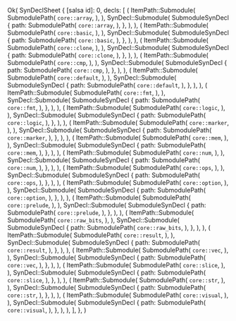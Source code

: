 Ok(
    SynDeclSheet {
        [salsa id]: 0,
        decls: [
            (
                ItemPath::Submodule(
                    SubmodulePath(
                        `core::array`,
                    ),
                ),
                SynDecl::Submodule(
                    SubmoduleSynDecl {
                        path: SubmodulePath(
                            `core::array`,
                        ),
                    },
                ),
            ),
            (
                ItemPath::Submodule(
                    SubmodulePath(
                        `core::basic`,
                    ),
                ),
                SynDecl::Submodule(
                    SubmoduleSynDecl {
                        path: SubmodulePath(
                            `core::basic`,
                        ),
                    },
                ),
            ),
            (
                ItemPath::Submodule(
                    SubmodulePath(
                        `core::clone`,
                    ),
                ),
                SynDecl::Submodule(
                    SubmoduleSynDecl {
                        path: SubmodulePath(
                            `core::clone`,
                        ),
                    },
                ),
            ),
            (
                ItemPath::Submodule(
                    SubmodulePath(
                        `core::cmp`,
                    ),
                ),
                SynDecl::Submodule(
                    SubmoduleSynDecl {
                        path: SubmodulePath(
                            `core::cmp`,
                        ),
                    },
                ),
            ),
            (
                ItemPath::Submodule(
                    SubmodulePath(
                        `core::default`,
                    ),
                ),
                SynDecl::Submodule(
                    SubmoduleSynDecl {
                        path: SubmodulePath(
                            `core::default`,
                        ),
                    },
                ),
            ),
            (
                ItemPath::Submodule(
                    SubmodulePath(
                        `core::fmt`,
                    ),
                ),
                SynDecl::Submodule(
                    SubmoduleSynDecl {
                        path: SubmodulePath(
                            `core::fmt`,
                        ),
                    },
                ),
            ),
            (
                ItemPath::Submodule(
                    SubmodulePath(
                        `core::logic`,
                    ),
                ),
                SynDecl::Submodule(
                    SubmoduleSynDecl {
                        path: SubmodulePath(
                            `core::logic`,
                        ),
                    },
                ),
            ),
            (
                ItemPath::Submodule(
                    SubmodulePath(
                        `core::marker`,
                    ),
                ),
                SynDecl::Submodule(
                    SubmoduleSynDecl {
                        path: SubmodulePath(
                            `core::marker`,
                        ),
                    },
                ),
            ),
            (
                ItemPath::Submodule(
                    SubmodulePath(
                        `core::mem`,
                    ),
                ),
                SynDecl::Submodule(
                    SubmoduleSynDecl {
                        path: SubmodulePath(
                            `core::mem`,
                        ),
                    },
                ),
            ),
            (
                ItemPath::Submodule(
                    SubmodulePath(
                        `core::num`,
                    ),
                ),
                SynDecl::Submodule(
                    SubmoduleSynDecl {
                        path: SubmodulePath(
                            `core::num`,
                        ),
                    },
                ),
            ),
            (
                ItemPath::Submodule(
                    SubmodulePath(
                        `core::ops`,
                    ),
                ),
                SynDecl::Submodule(
                    SubmoduleSynDecl {
                        path: SubmodulePath(
                            `core::ops`,
                        ),
                    },
                ),
            ),
            (
                ItemPath::Submodule(
                    SubmodulePath(
                        `core::option`,
                    ),
                ),
                SynDecl::Submodule(
                    SubmoduleSynDecl {
                        path: SubmodulePath(
                            `core::option`,
                        ),
                    },
                ),
            ),
            (
                ItemPath::Submodule(
                    SubmodulePath(
                        `core::prelude`,
                    ),
                ),
                SynDecl::Submodule(
                    SubmoduleSynDecl {
                        path: SubmodulePath(
                            `core::prelude`,
                        ),
                    },
                ),
            ),
            (
                ItemPath::Submodule(
                    SubmodulePath(
                        `core::raw_bits`,
                    ),
                ),
                SynDecl::Submodule(
                    SubmoduleSynDecl {
                        path: SubmodulePath(
                            `core::raw_bits`,
                        ),
                    },
                ),
            ),
            (
                ItemPath::Submodule(
                    SubmodulePath(
                        `core::result`,
                    ),
                ),
                SynDecl::Submodule(
                    SubmoduleSynDecl {
                        path: SubmodulePath(
                            `core::result`,
                        ),
                    },
                ),
            ),
            (
                ItemPath::Submodule(
                    SubmodulePath(
                        `core::vec`,
                    ),
                ),
                SynDecl::Submodule(
                    SubmoduleSynDecl {
                        path: SubmodulePath(
                            `core::vec`,
                        ),
                    },
                ),
            ),
            (
                ItemPath::Submodule(
                    SubmodulePath(
                        `core::slice`,
                    ),
                ),
                SynDecl::Submodule(
                    SubmoduleSynDecl {
                        path: SubmodulePath(
                            `core::slice`,
                        ),
                    },
                ),
            ),
            (
                ItemPath::Submodule(
                    SubmodulePath(
                        `core::str`,
                    ),
                ),
                SynDecl::Submodule(
                    SubmoduleSynDecl {
                        path: SubmodulePath(
                            `core::str`,
                        ),
                    },
                ),
            ),
            (
                ItemPath::Submodule(
                    SubmodulePath(
                        `core::visual`,
                    ),
                ),
                SynDecl::Submodule(
                    SubmoduleSynDecl {
                        path: SubmodulePath(
                            `core::visual`,
                        ),
                    },
                ),
            ),
        ],
    },
)